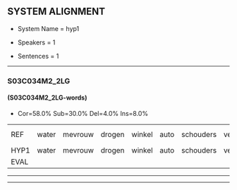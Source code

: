 
## SYSTEM ALIGNMENT

- System Name = hyp1

- Speakers = 1

- Sentences = 1

---

### S03C034M2_2LG

#### (S03C034M2_2LG-words)

- Cor=58.0%	Sub=30.0%	Del=4.0%	Ins=8.0%

|  |  |  |  |  |  |  |  |  |  |  |  |  |  |  |  |  |  |  |  |  |  |  |  |  |  |  |  |  |  |  |  |  |  |  |  |  |  |  |  |  |  |  |  |  |  |  |  |  |  |  |
|:--- |:---:|:---:|:---:|:---:|:---:|:---:|:---:|:---:|:---:|:---:|:---:|:---:|:---:|:---:|:---:|:---:|:---:|:---:|:---:|:---:|:---:|:---:|:---:|:---:|:---:|:---:|:---:|:---:|:---:|:---:|:---:|:---:|:---:|:---:|:---:|:---:|:---:|:---:|:---:|:---:|:---:|:---:|:---:|:---:|:---:|:---:|:---:|:---:|:---:|:---:|
| REF | water | mevrouw | drogen | winkel | auto | schouders | verhaal | koning | moeilijk | speelplaats | drinken | hoofdpijn*(hoofdprijs) | * | regen |  | vliegtuig | stoppen | opnieuw | * | gooien | sneeuwen | moeder |  |  | liedje | potlood | fietsbel | vinger | dichtbij | meisje | chauffeur | * | * | chauffeur | muziek | waarom | scheuren | lawaai | zwemmen | vuurwerk | appel | cola | kussen | eerste |  | circus | *x | kleuren | voetbal | vlinder |
| HYP1 | water | mevrouw | drogen | winkel | auto | schouders | verhaal | koning | moeilijk | speelplaats | drinken | hoofdprijs | reen | regen | lie | de | stoppen | opnieuw |  | gooien | sneeuwen | moeder | li | tio | potloot | fit | bel | vinger | dichtbij | meisje |  | schaufli | schauferveur | chauffeur | muziek | waarom? | scheuren | lawaai | swemmen | sweurwert | appel | pola | kussen | eerste | keer | circus | ho | leure | voetba | vlinder |
| EVAL |  |  |  |  |  |  |  |  |  |  |  | S | S |  | I | S |  |  | D |  |  |  | I | I | S | S | S |  |  |  | D | S | S |  |  | S |  |  | S | S |  | S |  |  | I |  | S | S | S |  |
---

---
